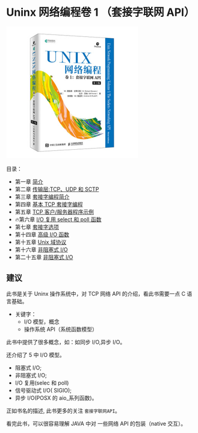 # Uninx 网络编程卷 1 （套接字联网 API）

![unix-1.jpg](./images/unix-1.jpg)

目录：

- 第一章 [简介](chapter-01.md)
- 第二章 [传输层:TCP、UDP 和 SCTP](chapter-02.md)
- 第三章 [套接字编程简介](chapter-03.md)
- 第四章 [基本 TCP 套接字编程](chapter-04.md)
- 第五章 [TCP 客户/服务器程序示例](chapter-05.md)
- 🔥第六章 [I/O 复用 select 和 poll 函数](chapter-06.md)
- 第七章 [套接字选项](chapter-07.md)
- 第十四章 [高级 I/O 函数](chapter-14.md)
- 第十五章 [Unix 域协议](chapter-15.md)
- 第十六章 [非阻塞式 I/O](chapter-16.md)
- 第二十五章 [非阻塞式 I/O](chapter-25.md)

## 建议

此书是关于 Uninx 操作系统中，对 TCP 网络 API 的介绍，看此书需要一点 C 语言基础。

- 关键字：
  - I/O 模型，概念
  - 操作系统 API（系统函数模型）

此书中提供了很多概念，如：如同步 I/O,异步 I/O。

还介绍了 5 中 I/O 模型。

- 阻塞式 I/O;
- 非阻塞式 I/O;
- I/O 复用(selec 和 poll)
- 信号驱动式 I/O( SIGIO);
- 异步 I/O(POSX 的 aio\_系列函数)。

正如书名的描述, 此书更多的关注 `套接字联网API`。

看完此书，可以很容易理解 JAVA 中对 一些网络 API 的包装（native 交互）。
